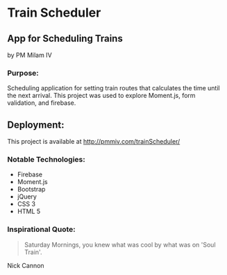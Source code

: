 # Train Scheduler
## App for Scheduling Trains

by PM Milam IV

### Purpose:

Scheduling application for setting train routes that calculates the time until the next arrival. This project was used to explore Moment.js, form validation, and firebase.

## Deployment:

This project is available at http://pmmiv.com/trainScheduler/

### Notable Technologies: 

- Firebase
- Moment.js
- Bootstrap
- jQuery
- CSS 3
- HTML 5

### Inspirational Quote:
> Saturday Mornings, you knew what was cool by what was on 'Soul Train'.

Nick Cannon


